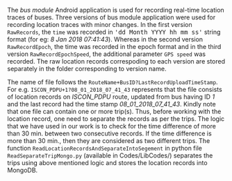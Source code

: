 The *bus module* Android application is used for recording real-time location traces of buses. Three versions of bus module application were used for recording location traces with minor changes. In the first version `RawRecords`, the `time` was recorded in <tt>'dd Month YYYY hh mm ss'</tt>  string format (for eg: *8 Jan 2018 07:41:43*). Whereas in the second version `RawRecordEpoch`, the time was recorded in the epoch format and in the third version `RawRecordEpochSpeed`, the additional parameter `GPS speed` was recorded. The raw location records correspoding to each version are stored separately in the folder corresponding to version name.

The name of file follows the `RouteName+BusID?LastRecordUploadTimeStamp`. For e.g. `ISCON_PDPU+1?08_01_2018_07_41_43` represents that the file consists of location records on *ISCON_PDPU* route, updated from bus having ID *1* and the last record had the time stamp *08_01_2018_07_41_43*. Kindly note that one file can contain one or more trip(s). Thus, before working with the location record, one need to separate the records as per the trips. The logic that we have used in our work is to check for the time difference of more than 30 min. between two consecutive records. If the time difference is more than 30 min., then they are considered as two different trips. The function `ReadLocationRecordsAndSeparateIntoSegement` in python file `ReadSeparateTripMongo.py` (available in Codes/LibCodes/) separates the trips using above mentioned logic and stores the location records into MongoDB.
